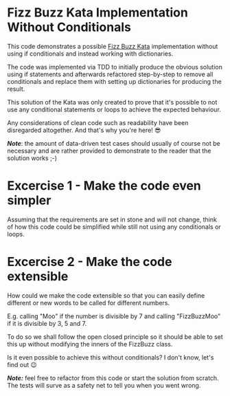 # Fizz Buzz Kata Implementation Without Conditionals

This code demonstrates a possible [Fizz Buzz Kata](https://codingdojo.org/kata/FizzBuzz/) implementation without using if conditionals and instead working with dictionaries.

The code was implemented via TDD to initially produce the obvious solution using if 
statements and afterwards refactored step-by-step to remove all conditionals and replace them with setting up dictionaries for producing the result.

This solution of the Kata was only created to prove that it's possible to not use any conditional statements or loops to achieve the expected behaviour.

Any considerations of clean code such as readability have been disregarded altogether.
And that's why you're here! 😎

***Note***: the amount of data-driven test cases should usually of course not be necessary and are rather provided to demonstrate to the reader that the solution works ;-) 

# Excercise 1 - Make the code even simpler

Assuming that the requirements are set in stone and will not change, think of how this code could be simplified while still not using any conditionals or loops.

# Excercise 2 - Make the code extensible

How could we make the code extensible so that you can easily define different or new words to be called for different numbers.

E.g. calling "Moo" if the number is divisible by 7 and calling "FizzBuzzMoo" if it is divisible by 3, 5 and 7.

To do so we shall follow the open closed principle so it should be able to set this up without modifying the inners of the FizzBuzz class.

Is it even possible to achieve this without conditionals?
I don't know, let's find out 😉

***Note:*** feel free to refactor from this code or start the solution from scratch.
The tests will surve as a safety net to tell you when you went wrong.
